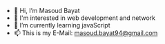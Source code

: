 - 👋 Hi, I’m Masoud Bayat
- 👀 I'm interested in web development and network
- 🌱 I’m currently learning javaScript
- 📫 This is my E-Mail: masoud.bayat94@gmail.com

<!---
masoudbayat94/masoudbayat94 is a ✨ special ✨ repository because its `README.md` (this file) appears on your GitHub profile.
You can click the Preview link to take a look at your changes.
--->
